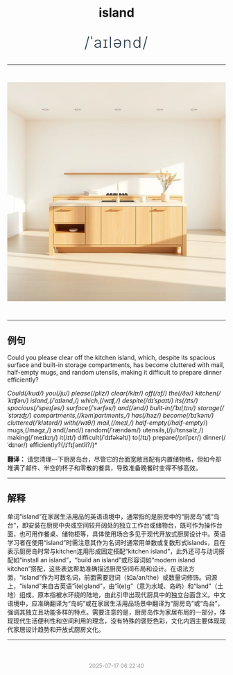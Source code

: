 <div align="center">

# island

<div style="margin: 30px 0;">
<h1 style="font-size: 2.5em; font-weight: 300; letter-spacing: 2px; margin: 0; color: #2c3e50;">
/ˈaɪlənd/
</h1>
</div>

</div>

---

<div align="center" style="margin: 40px 0;">

![island](images/island.png)

</div>

---

## 例句

Could you please clear off the kitchen island, which, despite its spacious surface and built-in storage compartments, has become cluttered with mail, half-empty mugs, and random utensils, making it difficult to prepare dinner efficiently?

*Could(/kʊd/) you(/ju/) please(/pliz/) clear(/klɪr/) off(/ɔf/) the(/ðə/) kitchen(/ˈkɪʧən/) island,(/ˈaɪlənd,/) which,(/wɪʧ,/) despite(/dɪˈspaɪt/) its(/ɪts/) spacious(/ˈspeɪʃəs/) surface(/ˈsərfəs/) and(/ənd/) built-in(/ˈbɪlˌtɪn/) storage(/ˈstɔrɪʤ/) compartments,(/kəmˈpɑrtmənts,/) has(/həz/) become(/bɪˈkəm/) cluttered(/ˈklətərd/) with(/wɪθ/) mail,(/meɪl,/) half-empty(/half-empty*/) mugs,(/məgz,/) and(/ənd/) random(/ˈrændəm/) utensils,(/juˈtɛnsəlz,/) making(/ˈmeɪkɪŋ/) it(/ɪt/) difficult(/ˈdɪfəkəlt/) to(/tɪ/) prepare(/priˈpɛr/) dinner(/ˈdɪnər/) efficiently?(/ɪˈfɪʃəntli?/)*

**翻译：** 请您清理一下厨房岛台，尽管它的台面宽敞且配有内置储物格，但如今却堆满了邮件、半空的杯子和零散的餐具，导致准备晚餐时变得不够高效。

---

## 解释

单词“island”在家居生活用品的英语语境中，通常指的是厨房中的“厨房岛”或“岛台”，即安装在厨房中央或空间较开阔处的独立工作台或储物台，既可作为操作台面，也可用作餐桌、储物柜等，具体使用场合多见于现代开放式厨房设计中。英语学习者在使用“island”时需注意其作为名词时通常用单数或复数形式islands，且在表示厨房岛时常与kitchen连用形成固定搭配“kitchen island”，此外还可与动词搭配如“install an island”，“build an island”或形容词如“modern island kitchen”搭配，这些表达帮助准确描述厨房空间布局和设计。在语法方面，“island”作为可数名词，前面需要冠词（如a/an/the）或数量词修饰。词源上，“island”来自古英语“ī(e)gland”，由“ī(e)g”（意为水域、岛屿）和“land”（土地）组成，原本指被水环绕的陆地，由此引申出现代厨具中的独立台面含义。中文语境中，应准确翻译为“岛屿”或在家居生活用品场景中翻译为“厨房岛”或“岛台”，强调其独立且功能多样的特点。需要注意的是，厨房岛作为家居布局的一部分，体现现代生活便利性和空间利用的理念，没有特殊的褒贬色彩，文化内涵主要体现现代家居设计趋势和开放式厨房文化。


---

<div align="center" style="margin-top: 50px;">
<small style="color: #999; font-size: 0.9em;">2025-07-17 06:22:40</small>
</div>
